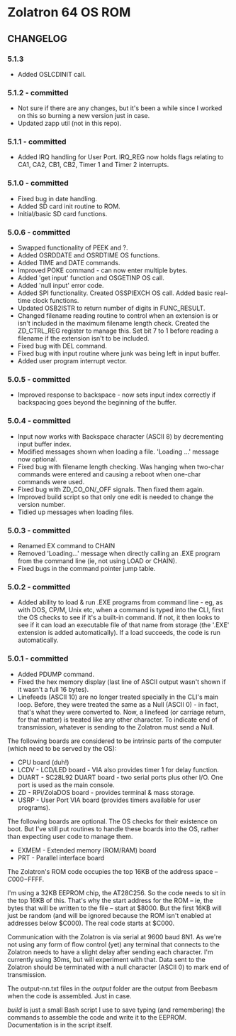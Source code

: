 # Zolatron 64 OS ROM

## CHANGELOG

### 5.1.3

- Added OSLCDINIT call.

### 5.1.2 - committed

- Not sure if there are any changes, but it's been a while since I worked on this so burning a new version just in case.
- Updated zapp util (not in this repo).

### 5.1.1 - committed

- Added IRQ handling for User Port. IRQ_REG now holds flags relating to CA1, CA2, CB1, CB2, Timer 1 and Timer 2 interrupts.

### 5.1.0 - committed

- Fixed bug in date handling.
- Added SD card init routine to ROM.
- Initial/basic SD card functions.

### 5.0.6 - committed

- Swapped functionality of PEEK and ?.
- Added OSRDDATE and OSRDTIME OS functions.
- Added TIME and DATE commands.
- Improved POKE command - can now enter multiple bytes.
- Added 'get input' function and OSGETINP OS call.
- Added 'null input' error code.
- Added SPI functionality. Created OSSPIEXCH OS call. Added basic real-time clock functions.
- Updated OSB2ISTR to return number of digits in FUNC_RESULT.
- Changed filename reading routine to control when an extension is or isn't included in the maximum filename length check. Created the ZD_CTRL_REG register to manage this. Set bit 7 to 1 before reading a filename if the extension isn't to be included.
- Fixed bug with DEL command.
- Fixed bug with input routine where junk was being left in input buffer.
- Added user program interrupt vector.

### 5.0.5 - committed

- Improved response to backspace - now sets input index correctly if backspacing goes beyond the beginning of the buffer.

### 5.0.4 - committed

- Input now works with Backspace character (ASCII 8) by decrementing input buffer index.
- Modified messages shown when loading a file. 'Loading ...' message now optional.
- Fixed bug with filename length checking. Was hanging when two-char commands were entered and causing a reboot when one-char commands were used.
- Fixed bug with ZD_CO_ON/\_OFF signals. Then fixed them again.
- Improved build script so that only one edit is needed to change the version number.
- Tidied up messages when loading files.

### 5.0.3 - committed

- Renamed EX command to CHAIN
- Removed 'Loading...' message when directly calling an .EXE program from the command line (ie, not using LOAD or CHAIN).
- Fixed bugs in the command pointer jump table.

### 5.0.2 - committed

- Added ability to load & run .EXE programs from command line - eg, as with DOS, CP/M, Unix etc, when a command is typed into the CLI, first the OS checks to see if it's a built-in command. If not, it then looks to see if it can load an executable file of that name from storage (the '.EXE' extension is added automatically). If a load succeeds, the code is run automatically.

### 5.0.1 - committed

- Added PDUMP command.
- Fixed the hex memory display (last line of ASCII output wasn't shown if it wasn't a full 16 bytes).
- Linefeeds (ASCII 10) are no longer treated specially in the CLI's main loop. Before, they were treated the same as a Null (ASCII 0) - in fact, that's what they were converted to. Now, a linefeed (or carriage return, for that matter) is treated like any other character. To indicate end of transmission, whatever is sending to the Zolatron must send a Null.

The following boards are considered to be intrinsic parts of the computer (which need to be served by the OS):

- CPU board (duh!)
- LCDV - LCD/LED board - VIA also provides timer 1 for delay function.
- DUART - SC28L92 DUART board - two serial ports plus other I/O. One port is used as the main console.
- ZD - RPi/ZolaDOS board - provides terminal & mass storage.
- USRP - User Port VIA board (provides timers available for user programs).

The following boards are optional. The OS checks for their existence on boot. But I've still put routines to handle these boards into the OS, rather than expecting user code to manage them.

- EXMEM - Extended memory (ROM/RAM) board
- PRT - Parallel interface board

The Zolatron's ROM code occupies the top 16KB of the address space – $C000-$FFFF.

I'm using a 32KB EEPROM chip, the AT28C256. So the code needs to sit in the top 16KB of this. That's why the start address for the ROM – ie, the bytes that will be written to the file – start at $8000. But the first 16KB will just be random (and will be ignored because the ROM isn't enabled at addresses below $C000). The real code starts at $C000.

Communication with the Zolatron is via serial at 9600 baud 8N1. As we're not using any form of flow control (yet) any terminal that connects to the Zolatron needs to have a slight delay after sending each character. I'm currently using 30ms, but will experiment with that. Data sent to the Zolatron should be terminated with a null character (ASCII 0) to mark end of transmission.

The output-nn.txt files in the _output_ folder are the output from Beebasm when the code is assembled. Just in case.

_build_ is just a small Bash script I use to save typing (and remembering) the commands to assemble the code and write it to the EEPROM. Documentation is in the script itself.
